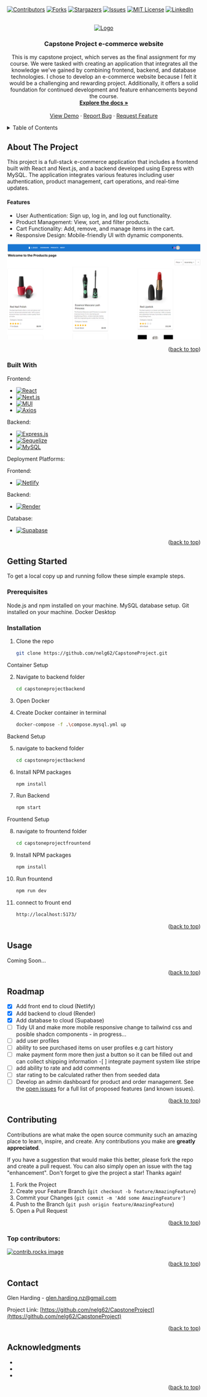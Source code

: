 <a id="readme-top"></a>

[![Contributors][contributors-shield]][contributors-url]
[![Forks][forks-shield]][forks-url]
[![Stargazers][stars-shield]][stars-url]
[![Issues][issues-shield]][issues-url]
[![MIT License][license-shield]][license-url]
[![LinkedIn][linkedin-shield]][linkedin-url]

<!-- PROJECT LOGO -->
<br />
<div align="center">
  <a href="https://github.com/nelg62/CapstoneProject">
    <img src="images/logo.png" alt="Logo" width="80" height="80">
  </a>

<h3 align="center">Capstone Project e-commerce website</h3>

  <p align="center">
This is my capstone project, which serves as the final assignment for my course. We were tasked with creating an application that integrates all the knowledge we've gained by combining frontend, backend, and database technologies. I chose to develop an e-commerce website because I felt it would be a challenging and rewarding project. Additionally, it offers a solid foundation for continued development and feature enhancements beyond the course.
<br />
<a href="https://github.com/nelg62/CapstoneProject"><strong>Explore the docs »</strong></a>
<br />
<br />
<a href="https://github.com/nelg62/CapstoneProject">View Demo</a>
·
<a href="https://github.com/nelg62/CapstoneProject/issues/new?labels=bug&template=bug-report---.md">Report Bug</a>
·
<a href="https://github.com/nelg62/CapstoneProject/issues/new?labels=enhancement&template=feature-request---.md">Request Feature</a>

  </p>
</div>

<!-- TABLE OF CONTENTS -->
<details>
  <summary>Table of Contents</summary>
  <ol>
    <li>
      <a href="#about-the-project">About The Project</a>
      <ul>
        <li><a href="#built-with">Built With</a></li>
      </ul>
    </li>
    <li>
      <a href="#getting-started">Getting Started</a>
      <ul>
        <li><a href="#prerequisites">Prerequisites</a></li>
        <li><a href="#installation">Installation</a></li>
      </ul>
    </li>
    <li><a href="#usage">Usage</a></li>
    <li><a href="#roadmap">Roadmap</a></li>
    <li><a href="#contributing">Contributing</a></li>
    <li><a href="#license">License</a></li>
    <li><a href="#contact">Contact</a></li>
    <li><a href="#acknowledgments">Acknowledgments</a></li>
  </ol>
</details>

<!-- ABOUT THE PROJECT -->

## About The Project

This project is a full-stack e-commerce application that includes a frontend built with React and Next.js, and a backend developed using Express with MySQL. The application integrates various features including user authentication, product management, cart operations, and real-time updates.

<h4>Features</h4>
<ul>
<li>User Authentication: Sign up, log in, and log out functionality.</li>
<li>Product Management: View, sort, and filter products.</li>
<li>Cart Functionality: Add, remove, and manage items in the cart.</li>
<li>Responsive Design: Mobile-friendly UI with dynamic components.</li>
</ul>

[![Product Name Screen Shot][product-screenshot]](https://example.com)

<p align="right">(<a href="#readme-top">back to top</a>)</p>

### Built With

Frontend:

- [![React][React.js]][React-url]
- [![Next.js][Nextjs-shield]][Nextjs-url]
- [![MUI][mui-shield]][mui-url]
- [![Axios][Axios-shield]][Axios-url]

Backend:

- [![Express.js][ExpressJs-shield]][ExpressJs-url]
- [![Sequelize][Sequelize-shield]][Sequelize-url]
- [![MySQL][MySQL-shield]][MySQL-url]

Deployment Platforms:

Frontend:

- [![Netlify][Netlify-shield]][Netlify-url]

Backend:

- [![Render][Render-shield]][Render-url]

Database:

- [![Supabase][Supabase-shield]][Supabase-url]

<p align="right">(<a href="#readme-top">back to top</a>)</p>

<!-- GETTING STARTED -->

## Getting Started

To get a local copy up and running follow these simple example steps.

### Prerequisites

Node.js and npm installed on your machine.
MySQL database setup.
Git installed on your machine.
Docker Desktop

### Installation

1. Clone the repo
   ```sh
   git clone https://github.com/nelg62/CapstoneProject.git
   ```

Container Setup

2. Navigate to backend folder

   ```sh
   cd capstoneprojectbackend
   ```

3. Open Docker

4. Create Docker container in terminal
   ```sh
   docker-compose -f .\compose.mysql.yml up
   ```

Backend Setup

5. navigate to backend folder

   ```sh
   cd capstoneprojectbackend
   ```

6. Install NPM packages
   ```sh
   npm install
   ```
7. Run Backend
   ```sh
   npm start
   ```

Frountend Setup

8. navigate to frountend folder
   ```sh
   cd capstoneprojectfrountend
   ```
9. Install NPM packages
   ```sh
   npm install
   ```
10. Run frountend
    ```sh
    npm run dev
    ```
11. connect to frount end
    ```sh
    http://localhost:5173/
    ```

<p align="right">(<a href="#readme-top">back to top</a>)</p>

<!-- USAGE EXAMPLES -->

## Usage

Coming Soon...

<!-- Use this space to show useful examples of how a project can be used. Additional screenshots, code examples and demos work well in this space. You may also link to more resources.

_For more examples, please refer to the [Documentation](https://example.com)_ -->

<p align="right">(<a href="#readme-top">back to top</a>)</p>

<!-- ROADMAP -->

## Roadmap

- [x] Add front end to cloud (Netlify)
- [x] Add backend to cloud (Render)
- [x] Add database to cloud (Supabase)
- [ ] Tidy UI and make more mobile responsive change to tailwind css and posible shadcn components - in progress...
- [ ] add user profiles
- [ ] ability to see purchased items on user profiles e.g cart history
- [ ] make payment form more then just a button so it can be filled out and can collect shipping information -[ ] integrate payment system like stripe
- [ ] add ability to rate and add comments
- [ ] star rating to be calculated rather then from seeded data
- [ ] Develop an admin dashboard for product and order management.
      See the [open issues](https://github.com/nelg62/CapstoneProject/issues) for a full list of proposed features (and known issues).

<p align="right">(<a href="#readme-top">back to top</a>)</p>

<!-- CONTRIBUTING -->

## Contributing

Contributions are what make the open source community such an amazing place to learn, inspire, and create. Any contributions you make are **greatly appreciated**.

If you have a suggestion that would make this better, please fork the repo and create a pull request. You can also simply open an issue with the tag "enhancement".
Don't forget to give the project a star! Thanks again!

1. Fork the Project
2. Create your Feature Branch (`git checkout -b feature/AmazingFeature`)
3. Commit your Changes (`git commit -m 'Add some AmazingFeature'`)
4. Push to the Branch (`git push origin feature/AmazingFeature`)
5. Open a Pull Request

<p align="right">(<a href="#readme-top">back to top</a>)</p>

### Top contributors:

<a href="https://github.com/nelg62/CapstoneProject/graphs/contributors">
  <img src="https://contrib.rocks/image?repo=nelg62/CapstoneProject" alt="contrib.rocks image" />
</a>

<!-- LICENSE -->

<!-- ## License

Distributed under the MIT License. See `LICENSE.txt` for more information. -->

<p align="right">(<a href="#readme-top">back to top</a>)</p>

<!-- CONTACT -->

## Contact

Glen Harding - glen.harding.nz@gmail.com

Project Link: [https://github.com/nelg62/CapstoneProject](https://github.com/nelg62/CapstoneProject)

<p align="right">(<a href="#readme-top">back to top</a>)</p>

<!-- ACKNOWLEDGMENTS -->

## Acknowledgments

- []()
- []()
- []()

<p align="right">(<a href="#readme-top">back to top</a>)</p>

<!-- MARKDOWN LINKS & IMAGES -->
<!-- https://www.markdownguide.org/basic-syntax/#reference-style-links -->

[contributors-shield]: https://img.shields.io/github/contributors/nelg62/CapstoneProject.svg?style=for-the-badge
[contributors-url]: https://github.com/nelg62/CapstoneProject/graphs/contributors
[forks-shield]: https://img.shields.io/github/forks/nelg62/CapstoneProject.svg?style=for-the-badge
[forks-url]: https://github.com/nelg62/CapstoneProject/network/members
[stars-shield]: https://img.shields.io/github/stars/nelg62/CapstoneProject.svg?style=for-the-badge
[stars-url]: https://github.com/nelg62/CapstoneProject/stargazers
[issues-shield]: https://img.shields.io/github/issues/nelg62/CapstoneProject.svg?style=for-the-badge
[issues-url]: https://github.com/nelg62/CapstoneProject/issues
[license-shield]: https://img.shields.io/github/license/nelg62/CapstoneProject.svg?style=for-the-badge
[license-url]: https://github.com/nelg62/CapstoneProject/blob/master/LICENSE.txt
[linkedin-shield]: https://img.shields.io/badge/-LinkedIn-black.svg?style=for-the-badge&logo=linkedin&colorB=555
[linkedin-url]: https://linkedin.com/in/glen-harding-5a1317114
[product-screenshot]: capstoneprojectfrountend/public/Capstonprojectproductpage.png
[Next.js]: https://img.shields.io/badge/next.js-000000?style=for-the-badge&logo=nextdotjs&logoColor=white
[Next-url]: https://nextjs.org/
[React.js]: https://img.shields.io/badge/React-20232A?style=for-the-badge&logo=react&logoColor=61DAFB
[React-url]: https://reactjs.org/
[Vue.js]: https://img.shields.io/badge/Vue.js-35495E?style=for-the-badge&logo=vuedotjs&logoColor=4FC08D
[Vue-url]: https://vuejs.org/
[Angular.io]: https://img.shields.io/badge/Angular-DD0031?style=for-the-badge&logo=angular&logoColor=white
[Angular-url]: https://angular.io/
[Svelte.dev]: https://img.shields.io/badge/Svelte-4A4A55?style=for-the-badge&logo=svelte&logoColor=FF3E00
[Svelte-url]: https://svelte.dev/
[Laravel.com]: https://img.shields.io/badge/Laravel-FF2D20?style=for-the-badge&logo=laravel&logoColor=white
[Laravel-url]: https://laravel.com
[Bootstrap.com]: https://img.shields.io/badge/Bootstrap-563D7C?style=for-the-badge&logo=bootstrap&logoColor=white
[Bootstrap-url]: https://getbootstrap.com
[JQuery.com]: https://img.shields.io/badge/jQuery-0769AD?style=for-the-badge&logo=jquery&logoColor=white
[JQuery-url]: https://jquery.com
[mui-url]: https://mui.com/
[mui-shield]: https://img.shields.io/badge/mui-06B6D4?style=for-the-badge&logo=mui&logoColor=white
[ExpressJs-url]: https://expressjs.com/
[ExpressJs-shield]: https://img.shields.io/badge/Express.js-000000?style=for-the-badge&logo=express&logoColor=white
[NodeJs-shield]: https://img.shields.io/badge/Node.js-339933?style=for-the-badge&logo=node.js&logoColor=white
[NodeJs-url]: https://nodejs.org/
[ReactRouter-shield]: https://img.shields.io/badge/React%20Router-CA4245?style=for-the-badge&logo=reactrouter&logoColor=white
[ReactRouter-url]: https://reactrouter.com/
[Axios-shield]: https://img.shields.io/badge/Axios-5A29E4?style=for-the-badge&logo=axios&logoColor=white
[Axios-url]: https://axios-http.com/
[Sequelize-shield]: https://img.shields.io/badge/Sequelize-52B0E7?style=for-the-badge&logo=sequelize&logoColor=white
[Sequelize-url]: https://sequelize.org/
[MySQL-shield]: https://img.shields.io/badge/MySQL-4479A1?style=for-the-badge&logo=mysql&logoColor=white
[MySQL-url]: https://www.mysql.com/
[Netlify-shield]: https://img.shields.io/badge/Netlify-00C7B7?style=for-the-badge&logo=netlify&logoColor=white
[Netlify-url]: https://www.netlify.com/
[Render-shield]: https://img.shields.io/badge/Render-46E3B7?style=for-the-badge&logo=render&logoColor=white
[Render-url]: https://render.com/
[Nextjs-shield]: https://img.shields.io/badge/Next.js-000000?style=for-the-badge&logo=nextdotjs&logoColor=white
[Nextjs-url]: https://nextjs.org/
[Supabase-shield]: https://img.shields.io/badge/Supabase-3ECF8E?style=for-the-badge&logo=supabase&logoColor=white
[Supabase-url]: https://supabase.com/
